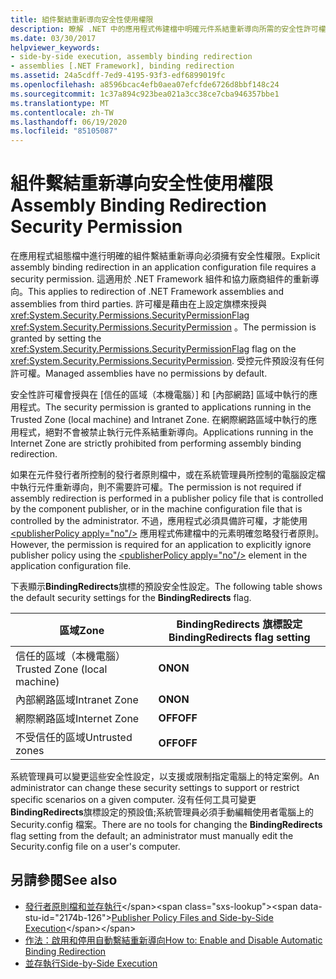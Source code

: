 ```yaml
---
title: 組件繫結重新導向安全性使用權限
description: 瞭解 .NET 中的應用程式佈建檔中明確元件系結重新導向所需的安全性許可權。
ms.date: 03/30/2017
helpviewer_keywords:
- side-by-side execution, assembly binding redirection
- assemblies [.NET Framework], binding redirection
ms.assetid: 24a5cdff-7ed9-4195-93f3-edf6899019fc
ms.openlocfilehash: a8596bcac4efb0aea07efcfde6726d8bbf148c24
ms.sourcegitcommit: 1c37a894c923bea021a3cc38ce7cba946357bbe1
ms.translationtype: MT
ms.contentlocale: zh-TW
ms.lasthandoff: 06/19/2020
ms.locfileid: "85105087"
---
```

# <a name="assembly-binding-redirection-security-permission"></a><span data-ttu-id="2174b-103">組件繫結重新導向安全性使用權限</span><span class="sxs-lookup"><span data-stu-id="2174b-103">Assembly Binding Redirection Security Permission</span></span>
<span data-ttu-id="2174b-104">在應用程式組態檔中進行明確的組件繫結重新導向必須擁有安全性權限。</span><span class="sxs-lookup"><span data-stu-id="2174b-104">Explicit assembly binding redirection in an application configuration file requires a security permission.</span></span> <span data-ttu-id="2174b-105">這適用於 .NET Framework 組件和協力廠商組件的重新導向。</span><span class="sxs-lookup"><span data-stu-id="2174b-105">This applies to redirection of .NET Framework assemblies and assemblies from third parties.</span></span> <span data-ttu-id="2174b-106">許可權是藉由在上設定旗標來授與 <xref:System.Security.Permissions.SecurityPermissionFlag> <xref:System.Security.Permissions.SecurityPermission> 。</span><span class="sxs-lookup"><span data-stu-id="2174b-106">The permission is granted by setting the <xref:System.Security.Permissions.SecurityPermissionFlag> flag on the <xref:System.Security.Permissions.SecurityPermission>.</span></span> <span data-ttu-id="2174b-107">受控元件預設沒有任何許可權。</span><span class="sxs-lookup"><span data-stu-id="2174b-107">Managed assemblies have no permissions by default.</span></span>  
  
 <span data-ttu-id="2174b-108">安全性許可權會授與在 [信任的區域（本機電腦）] 和 [內部網路] 區域中執行的應用程式。</span><span class="sxs-lookup"><span data-stu-id="2174b-108">The security permission is granted to applications running in the Trusted Zone (local machine) and Intranet Zone.</span></span> <span data-ttu-id="2174b-109">在網際網路區域中執行的應用程式，絕對不會被禁止執行元件系結重新導向。</span><span class="sxs-lookup"><span data-stu-id="2174b-109">Applications running in the Internet Zone are strictly prohibited from performing assembly binding redirection.</span></span>  
  
 <span data-ttu-id="2174b-110">如果在元件發行者所控制的發行者原則檔中，或在系統管理員所控制的電腦設定檔中執行元件重新導向，則不需要許可權。</span><span class="sxs-lookup"><span data-stu-id="2174b-110">The permission is not required if assembly redirection is performed in a publisher policy file that is controlled by the component publisher, or in the machine configuration file that is controlled by the administrator.</span></span> <span data-ttu-id="2174b-111">不過，應用程式必須具備許可權，才能使用 [\<publisherPolicy apply="no"/>](./file-schema/runtime/publisherpolicy-element.md) 應用程式佈建檔中的元素明確忽略發行者原則。</span><span class="sxs-lookup"><span data-stu-id="2174b-111">However, the permission is required for an application to explicitly ignore publisher policy using the [\<publisherPolicy apply="no"/>](./file-schema/runtime/publisherpolicy-element.md) element in the application configuration file.</span></span>  
  
 <span data-ttu-id="2174b-112">下表顯示**BindingRedirects**旗標的預設安全性設定。</span><span class="sxs-lookup"><span data-stu-id="2174b-112">The following table shows the default security settings for the **BindingRedirects** flag.</span></span>  
  
|<span data-ttu-id="2174b-113">區域</span><span class="sxs-lookup"><span data-stu-id="2174b-113">Zone</span></span>|<span data-ttu-id="2174b-114">BindingRedirects 旗標設定</span><span class="sxs-lookup"><span data-stu-id="2174b-114">BindingRedirects flag setting</span></span>|  
|----------|-----------------------------------|  
|<span data-ttu-id="2174b-115">信任的區域（本機電腦）</span><span class="sxs-lookup"><span data-stu-id="2174b-115">Trusted Zone (local machine)</span></span>|<span data-ttu-id="2174b-116">**ON**</span><span class="sxs-lookup"><span data-stu-id="2174b-116">**ON**</span></span>|  
|<span data-ttu-id="2174b-117">內部網路區域</span><span class="sxs-lookup"><span data-stu-id="2174b-117">Intranet Zone</span></span>|<span data-ttu-id="2174b-118">**ON**</span><span class="sxs-lookup"><span data-stu-id="2174b-118">**ON**</span></span>|  
|<span data-ttu-id="2174b-119">網際網路區域</span><span class="sxs-lookup"><span data-stu-id="2174b-119">Internet Zone</span></span>|<span data-ttu-id="2174b-120">**OFF**</span><span class="sxs-lookup"><span data-stu-id="2174b-120">**OFF**</span></span>|  
|<span data-ttu-id="2174b-121">不受信任的區域</span><span class="sxs-lookup"><span data-stu-id="2174b-121">Untrusted zones</span></span>|<span data-ttu-id="2174b-122">**OFF**</span><span class="sxs-lookup"><span data-stu-id="2174b-122">**OFF**</span></span>|  
  
 <span data-ttu-id="2174b-123">系統管理員可以變更這些安全性設定，以支援或限制指定電腦上的特定案例。</span><span class="sxs-lookup"><span data-stu-id="2174b-123">An administrator can change these security settings to support or restrict specific scenarios on a given computer.</span></span> <span data-ttu-id="2174b-124">沒有任何工具可變更**BindingRedirects**旗標設定的預設值;系統管理員必須手動編輯使用者電腦上的 Security.config 檔案。</span><span class="sxs-lookup"><span data-stu-id="2174b-124">There are no tools for changing the **BindingRedirects** flag setting from the default; an administrator must manually edit the Security.config file on a user's computer.</span></span>  
  
## <a name="see-also"></a><span data-ttu-id="2174b-125">另請參閱</span><span class="sxs-lookup"><span data-stu-id="2174b-125">See also</span></span>

- <span data-ttu-id="2174b-126">[發行者原則檔和並存執行](https://docs.microsoft.com/previous-versions/dotnet/netframework-4.0/06d2bae3(v=vs.100))</span><span class="sxs-lookup"><span data-stu-id="2174b-126">[Publisher Policy Files and Side-by-Side Execution](https://docs.microsoft.com/previous-versions/dotnet/netframework-4.0/06d2bae3(v=vs.100))</span></span>
- [<span data-ttu-id="2174b-127">作法：啟用和停用自動繫結重新導向</span><span class="sxs-lookup"><span data-stu-id="2174b-127">How to: Enable and Disable Automatic Binding Redirection</span></span>](how-to-enable-and-disable-automatic-binding-redirection.md)
- [<span data-ttu-id="2174b-128">並存執行</span><span class="sxs-lookup"><span data-stu-id="2174b-128">Side-by-Side Execution</span></span>](../deployment/side-by-side-execution.md)
